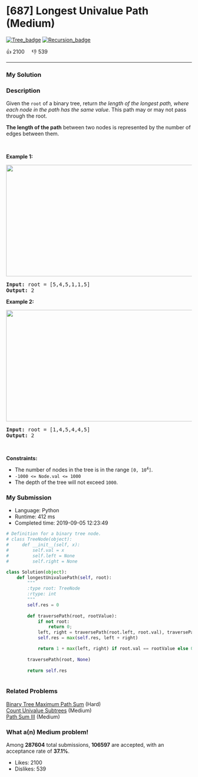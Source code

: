 # [687] Longest Univalue Path (Medium)

[![Tree_badge](https://img.shields.io/badge/topic-Tree-green.svg)](https://leetcode.com/problems/longest-univalue-path/)  [![Recursion_badge](https://img.shields.io/badge/topic-Recursion-green.svg)](https://leetcode.com/problems/longest-univalue-path/) 

:+1: 2100 &nbsp; &nbsp; :thumbsdown: 539

---

### My Solution


### Description
<p>Given the <code>root</code> of a binary tree, return <em>the length of the longest path, where each node in the path has the same value</em>. This path may or may not pass through the root.</p>

<p><strong>The length of the path</strong> between two nodes is represented by the number of edges between them.</p>

<p>&nbsp;</p>
<p><strong>Example 1:</strong></p>
<img alt="" src="https://assets.leetcode.com/uploads/2020/10/13/ex1.jpg" style="width: 571px; height: 302px;" />
<pre>
<strong>Input:</strong> root = [5,4,5,1,1,5]
<strong>Output:</strong> 2
</pre>

<p><strong>Example 2:</strong></p>
<img alt="" src="https://assets.leetcode.com/uploads/2020/10/13/ex2.jpg" style="width: 571px; height: 302px;" />
<pre>
<strong>Input:</strong> root = [1,4,5,4,4,5]
<strong>Output:</strong> 2
</pre>

<p>&nbsp;</p>
<p><strong>Constraints:</strong></p>

<ul>
	<li>The number of nodes in the tree is in the range <code>[0, 10<sup>4</sup>]</code>.</li>
	<li><code>-1000 &lt;= Node.val &lt;= 1000</code></li>
	<li>The depth of the tree will not exceed <code>1000</code>.</li>
</ul>



### My Submission

- Language: Python
- Runtime: 412 ms
- Completed time: 2019-09-05 12:23:49

```Python
# Definition for a binary tree node.
# class TreeNode(object):
#     def __init__(self, x):
#         self.val = x
#         self.left = None
#         self.right = None

class Solution(object):
    def longestUnivaluePath(self, root):
        """
        :type root: TreeNode
        :rtype: int
        """
        self.res = 0
        
        def traversePath(root, rootValue):
            if not root:
                return 0;
            left, right = traversePath(root.left, root.val), traversePath(root.right, root.val)
            self.res = max(self.res, left + right)

            return 1 + max(left, right) if root.val == rootValue else 0
        
        traversePath(root, None)
        
        return self.res
    
```


### Related Problems
[Binary Tree Maximum Path Sum](https://leetcode.com/problems/binary-tree-maximum-path-sum/) (Hard) <br>
[Count Univalue Subtrees](https://leetcode.com/problems/count-univalue-subtrees/) (Medium) <br>
[Path Sum III](https://leetcode.com/problems/path-sum-iii/) (Medium) <br>



### What a(n) Medium problem!
Among **287604** total submissions, **106597** are accepted, with an acceptance rate of **37.1%**. <br>

- Likes: 2100
- Dislikes: 539

